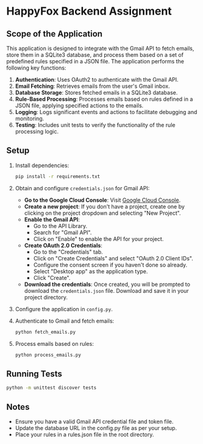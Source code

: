 # HappyFox Backend Assignment

## Scope of the Application

This application is designed to integrate with the Gmail API to fetch emails, store them in a SQLite3 database, and process them based on a set of predefined rules specified in a JSON file. The application performs the following key functions:

1. **Authentication**: Uses OAuth2 to authenticate with the Gmail API.
2. **Email Fetching**: Retrieves emails from the user's Gmail inbox.
3. **Database Storage**: Stores fetched emails in a SQLite3 database.
4. **Rule-Based Processing**: Processes emails based on rules defined in a JSON file, applying specified actions to the emails.
5. **Logging**: Logs significant events and actions to facilitate debugging and monitoring.
6. **Testing**: Includes unit tests to verify the functionality of the rule processing logic.

## Setup

1. Install dependencies:

   ```sh
   pip install -r requirements.txt
   ```

2. Obtain and configure `credentials.json` for Gmail API:

   - **Go to the Google Cloud Console**: Visit [Google Cloud Console](https://console.cloud.google.com/).
   - **Create a new project**: If you don't have a project, create one by clicking on the project dropdown and selecting "New Project".
   - **Enable the Gmail API**:
     - Go to the API Library.
     - Search for "Gmail API".
     - Click on "Enable" to enable the API for your project.
   - **Create OAuth 2.0 Credentials**:
     - Go to the "Credentials" tab.
     - Click on "Create Credentials" and select "OAuth 2.0 Client IDs".
     - Configure the consent screen if you haven't done so already.
     - Select "Desktop app" as the application type.
     - Click "Create".
   - **Download the credentials**: Once created, you will be prompted to download the `credentials.json` file. Download and save it in your project directory.

3. Configure the application in `config.py`.

4. Authenticate to Gmail and fetch emails:

   ```sh
   python fetch_emails.py
   ```

5. Process emails based on rules:
   ```sh
   python process_emails.py
   ```

## Running Tests

```sh
python -m unittest discover tests
```

## Notes

- Ensure you have a valid Gmail API credential file and token file.
- Update the database URL in the config.py file as per your setup.
- Place your rules in a rules.json file in the root directory.
